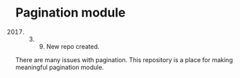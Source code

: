 # Pagination module

2017. 03. 09. New repo created.

There are many issues with pagination.
This repository is a place for making meaningful pagination module.

